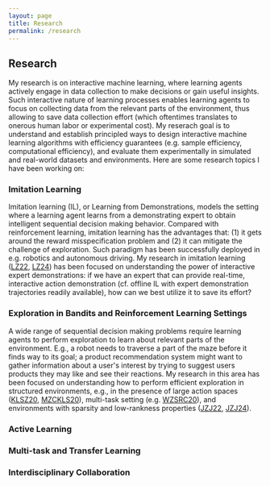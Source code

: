 ```yaml
---
layout: page
title: Research
permalink: /research
---
```


## Research

My research is on interactive machine learning, where learning agents actively engage in data collection to make decisions or gain useful insights. Such interactive nature of learning
processes enables learning agents to focus on collecting data from the relevant parts of the environment, thus allowing to save data collection effort (which oftentimes translates to 
onerous human labor or experimental cost). My reserach goal is to understand and establish principled ways to design interactive machine learning algorithms with efficiency guarantees (e.g. sample efficiency, computational efficiency), and evaluate them experimentally in simulated and real-world datasets and environments. Here are some research topics I have been working on: 

### Imitation Learning

Imitation learning (IL), or Learning from Demonstrations, models the setting where a learning agent learns from a demonstrating expert to obtain intelligent sequential decision making behavior. Compared with reinforcement learning, imitation learning has the advantages that: (1) it gets around the reward misspecification problem and (2) it can mitigate the challenge 
of exploration. Such paradigm has been successfully deployed in e.g. robotics and autonomous driving. My research in imitation learning ([LZ22](https://arxiv.org/abs/2209.12868), [LZ24](https://arxiv.org/abs/2312.16860)) has been focused on understanding the power of interactive expert demonstrations: if we have an expert that can provide real-time, interactive action demonstration (cf. offline IL with expert demonstration trajectories readily available), how can we best utilize it to save its effort?


### Exploration in Bandits and Reinforcement Learning Settings

A wide range of sequential decision making problems require learning agents to perform exploration to learn about relevant parts of the environment. E.g., a robot needs to traverse a part of the maze before it finds way to its goal; a product recommendation system might want to gather information about a user's interest by trying to suggest users products they may 
like and see their reactions. My research in this area has been focused on understanding how to perform efficient exploration in structured environments, e.g., in the presence of large action spaces ([KLSZ20](https://arxiv.org/abs/1902.01520), [MZCKLS20](https://arxiv.org/abs/2006.06040)), multi-task setting (e.g. [WZSRC20](https://arxiv.org/abs/2010.15390)), and environments with sparsity and low-rankness properties ([JZJ22](https://arxiv.org/abs/2210.15345), [JZJ24](https://arxiv.org/abs/2402.11156)). 

### Active Learning


### Multi-task and Transfer Learning


### Interdisciplinary Collaboration

